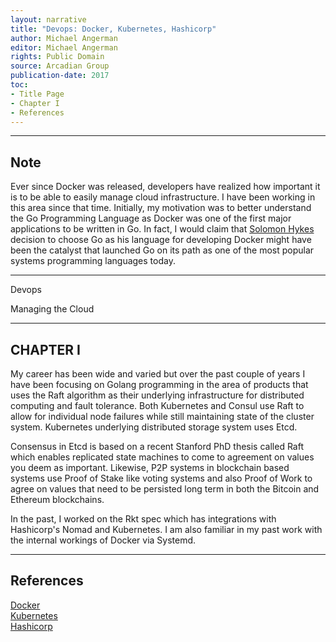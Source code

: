 ```yaml
---
layout: narrative
title: "Devops: Docker, Kubernetes, Hashicorp"
author: Michael Angerman
editor: Michael Angerman
rights: Public Domain
source: Arcadian Group
publication-date: 2017
toc:
- Title Page
- Chapter I
- References
---
```


---

## Note

Ever since Docker was released, developers have realized how important it is to be
able to easily manage cloud infrastructure.  I have been working in this area
since that time.  Initially, my motivation was to better understand the Go Programming
Language as Docker was one of the first major applications to be written in Go.  In fact,
I would claim that
[Solomon Hykes](https://www.forbes.com/sites/alexkonrad/2015/07/01/meet-docker-founder-solomon-hykes)
decision to choose Go as his language for developing Docker might have been the catalyst that launched Go on its path as one of the most popular systems programming languages today.

---

<a id="title-page" />

<p class="centered large">Devops</p>
<p class="centered medium">Managing the Cloud</p>

---

## CHAPTER I

My career has been wide and varied but over the past couple of years I have been focusing on Golang programming in the area of products that uses the Raft algorithm as their underlying infrastructure for distributed computing and fault tolerance. Both Kubernetes and Consul use Raft to allow for individual node failures while still maintaining state of the cluster system.  Kubernetes underlying distributed storage system uses Etcd.

Consensus in Etcd is based on a recent Stanford PhD thesis called Raft which enables replicated state machines to come to agreement on values you deem as important. Likewise, P2P systems in blockchain based systems use Proof of Stake like voting systems and also Proof of Work to agree on values that need to be persisted long term in both the Bitcoin and Ethereum blockchains.

In the past, I worked on the Rkt spec which has integrations with Hashicorp's Nomad and Kubernetes.  I am also familiar in my past work with the internal workings of Docker via Systemd.

---

## References

[Docker](https://www.docker.com/)  
[Kubernetes](https://kubernetes.io/)  
[Hashicorp](https://www.hashicorp.com/)  
